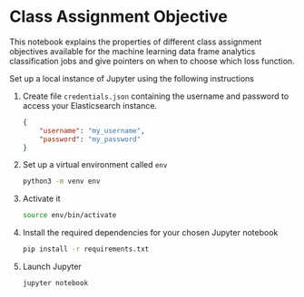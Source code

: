 # Class Assignment Objective

This notebook explains the properties of different class assignment objectives available for the
machine learning data frame analytics classification jobs and give pointers on when to
choose which loss function.

Set up a local instance of Jupyter using the following instructions

1. Create file `credentials.json` containing the username and password to access your Elasticsearch instance.

    ```json
    {
        "username": "my_username",
        "password": "my_password"
    }
    ```

2. Set up a virtual environment called `env`

    ```bash
    python3 -m venv env
    ```

3. Activate it

    ```bash
    source env/bin/activate
    ```

4. Install the required dependencies for your chosen Jupyter notebook

    ```bash
    pip install -r requirements.txt
    ```

5. Launch Jupyter

    ```bash
    jupyter notebook
    ```
